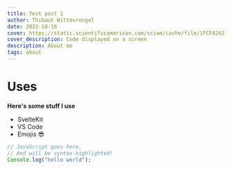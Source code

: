 ```yaml
---
title: Test post 1
author: Thibaut Wittevrongel
date: 2022-10-16
cover: https://static.scientificamerican.com/sciam/cache/file/1FCF0242-35AD-4E97-9558FBD4278568CD_source.jpg
cover_description: Code displayed on a screen
description: About me
tags: about
---
```


# Uses

**Here's some stuff I use**

- SvelteKit
- VS Code
- Emojis 😎

```js
// JavaScript goes here,
// And will be syntax-highlighted!
Console.log("hello world");
```